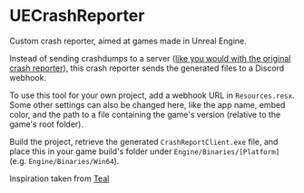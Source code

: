 # UECrashReporter
 Custom crash reporter, aimed at games made in Unreal Engine.
 
 Instead of sending crashdumps to a server ([like you would with the original crash reporter](https://docs.unrealengine.com/en-US/Engine/Tools/CrashReporter/index.html)), this crash reporter sends the generated files to a Discord webhook.
 
 To use this tool for your own project, add a webhook URL in `Resources.resx`. Some other settings can also be changed here, like the app name, embed color, and the path to a file containing the game's version (relative to the game's root folder).
 
 Build the project, retrieve the generated `CrashReportClient.exe` file, and place this in your game build's folder under `Engine/Binaries/[Platform]` (e.g. `Engine/Binaries/Win64`).

 Inspiration taken from [Teal](http://www.teal-game.com/blog/customcrashreporter/)
